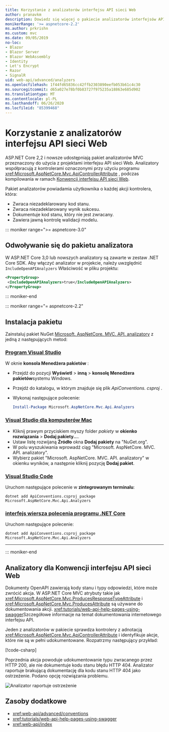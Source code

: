 ```yaml
---
title: Korzystanie z analizatorów interfejsu API sieci Web
author: pranavkm
description: Dowiedz się więcej o pakiecie analizatorów interfejsów API sieci Web ASP.NET Core MVC.
monikerRange: '>= aspnetcore-2.2'
ms.author: prkrishn
ms.custom: mvc
ms.date: 09/05/2019
no-loc:
- Blazor
- Blazor Server
- Blazor WebAssembly
- Identity
- Let's Encrypt
- Razor
- SignalR
uid: web-api/advanced/analyzers
ms.openlocfilehash: 1f44fd65836cc42ffb2303890eefb053b61c4c30
ms.sourcegitcommit: d65a027e78bf0b83727f975235a18863e685d902
ms.translationtype: MT
ms.contentlocale: pl-PL
ms.lasthandoff: 06/26/2020
ms.locfileid: "85399468"
---
```

# <a name="use-web-api-analyzers"></a>Korzystanie z analizatorów interfejsu API sieci Web

ASP.NET Core 2,2 i nowsze udostępniają pakiet analizatorów MVC przeznaczony do użycia z projektami interfejsu API sieci Web. Analizatory współpracują z kontrolerami oznaczonymi przy użyciu programu <xref:Microsoft.AspNetCore.Mvc.ApiControllerAttribute> , podczas kompilowania w ramach [Konwencji interfejsu API sieci Web](xref:web-api/advanced/conventions).

Pakiet analizatorów powiadamia użytkownika o każdej akcji kontrolera, która:

* Zwraca niezadeklarowany kod stanu.
* Zwraca niezadeklarowany wynik sukcesu.
* Dokumentuje kod stanu, który nie jest zwracany.
* Zawiera jawną kontrolę walidacji modelu.

::: moniker range=">= aspnetcore-3.0"

## <a name="reference-the-analyzer-package"></a>Odwoływanie się do pakietu analizatora

W ASP.NET Core 3,0 lub nowszych analizatory są zawarte w zestaw .NET Core SDK. Aby włączyć analizator w projekcie, należy uwzględnić `IncludeOpenAPIAnalyzers` Właściwość w pliku projektu:

```xml
<PropertyGroup>
 <IncludeOpenAPIAnalyzers>true</IncludeOpenAPIAnalyzers>
</PropertyGroup>
```

::: moniker-end

::: moniker range="= aspnetcore-2.2"

## <a name="package-installation"></a>Instalacja pakietu

Zainstaluj pakiet NuGet [Microsoft. AspNetCore. MVC. API. analizatory](https://www.nuget.org/packages/Microsoft.AspNetCore.Mvc.Api.Analyzers) z jedną z następujących metod:

### <a name="visual-studio"></a>[Program Visual Studio](#tab/visual-studio)

W oknie **konsola Menedżera pakietów** :
  * Przejdź do pozycji **Wyświetl** > **inną** > **konsolę Menedżera pakietów**systemu Windows.
  * Przejdź do katalogu, w którym znajduje się plik *ApiConventions. csproj* .
  * Wykonaj następujące polecenie:

    ```powershell
    Install-Package Microsoft.AspNetCore.Mvc.Api.Analyzers
    ```

### <a name="visual-studio-for-mac"></a>[Visual Studio dla komputerów Mac](#tab/visual-studio-mac)

* Kliknij prawym przyciskiem myszy folder *pakiety* w **okienko rozwiązania** > **Dodaj pakiety...**.
* Ustaw listę rozwijaną **Źródło** okna **Dodaj pakiety** na "NuGet.org".
* W polu wyszukiwania wprowadź ciąg "Microsoft. AspNetCore. MVC. API. analizatory".
* Wybierz pakiet "Microsoft. AspNetCore. MVC. API. analizatory" w okienku wyników, a następnie kliknij pozycję **Dodaj pakiet**.

### <a name="visual-studio-code"></a>[Visual Studio Code](#tab/visual-studio-code)

Uruchom następujące polecenie w **zintegrowanym terminalu**:

```dotnetcli
dotnet add ApiConventions.csproj package Microsoft.AspNetCore.Mvc.Api.Analyzers
```

### <a name="net-core-cli"></a>[interfejs wiersza polecenia programu .NET Core](#tab/netcore-cli)

Uruchom następujące polecenie:

```dotnetcli
dotnet add ApiConventions.csproj package Microsoft.AspNetCore.Mvc.Api.Analyzers
```

---

::: moniker-end

## <a name="analyzers-for-web-api-conventions"></a>Analizatory dla Konwencji interfejsu API sieci Web

Dokumenty OpenAPI zawierają kody stanu i typy odpowiedzi, które może zwrócić akcja. W ASP.NET Core MVC atrybuty takie jak <xref:Microsoft.AspNetCore.Mvc.ProducesResponseTypeAttribute> i <xref:Microsoft.AspNetCore.Mvc.ProducesAttribute> są używane do dokumentowania akcji. <xref:tutorials/web-api-help-pages-using-swagger>Szczegółowe informacje na temat dokumentowania internetowego interfejsu API.

Jeden z analizatorów w pakiecie sprawdza kontrolery z adnotacją <xref:Microsoft.AspNetCore.Mvc.ApiControllerAttribute> i identyfikuje akcje, które nie są w pełni udokumentowane. Rozpatrzmy następujący przykład:

[!code-csharp[](conventions/sample/Controllers/ContactsController.cs?name=missing404docs&highlight=10)]

Poprzednia akcja powoduje udokumentowanie typu zwracanego przez HTTP 200, ale nie dokumentuje kodu stanu błędu HTTP 404. Analizator raportuje brakującą dokumentację dla kodu stanu HTTP 404 jako ostrzeżenie. Podano opcję rozwiązania problemu.

![Analizator raportuje ostrzeżenie](conventions/_static/Analyzer.gif)

## <a name="additional-resources"></a>Zasoby dodatkowe

* <xref:web-api/advanced/conventions>
* <xref:tutorials/web-api-help-pages-using-swagger>
* <xref:web-api/index>
